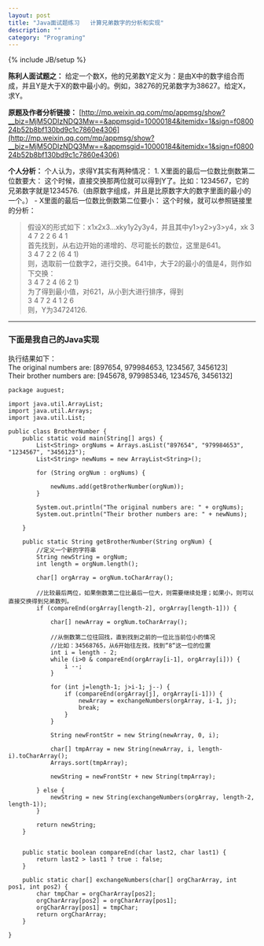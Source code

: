 ```yaml
---
layout: post
title: "Java面试题练习   计算兄弟数字的分析和实现"
description: ""
category: "Programing"
---
```

{% include JB/setup %}

**陈利人面试题之：** 给定一个数X，他的兄弟数Y定义为：是由X中的数字组合而成，并且Y是大于X的数中最小的。例如，38276的兄弟数字为38627。给定X，求Y。

**原题及作者分析链接：** [http://mp.weixin.qq.com/mp/appmsg/show?__biz=MjM5ODIzNDQ3Mw==&appmsgid=10000184&itemidx=1&sign=f080024b52b8bf130bd9c1c7860e4306](http://mp.weixin.qq.com/mp/appmsg/show?__biz=MjM5ODIzNDQ3Mw==&appmsgid=10000184&itemidx=1&sign=f080024b52b8bf130bd9c1c7860e4306)

**个人分析：** 个人认为，求得Y其实有两种情况： 1. X里面的最后一位数比倒数第二位数要大： 这个时候，直接交换那两位就可以得到Y了。比如：1234567，它的兄弟数字就是1234576.（由原数字组成，并且是比原数字大的数字里面的最小的一个。） - X里面的最后一位数比倒数第二位要小： 这个时候，就可以参照链接里的分析：

<!-- more -->

> 假设X的形式如下：x1x2x3...xky1y2y3y4，并且其中y1>y2>y3>y4，xk 3 4 7 2 2 6 4 1  
首先找到，从右边开始的递增的、尽可能长的数位，这里是641。  
3 4 7 2 2 (6 4 1)  
则，选取前一位数字2，进行交换。641中，大于2的最小的值是4，则作如下交换：  
3 4 7 2 4 (6 2 1)  
为了得到最小值，对621，从小到大进行排序，得到  
3 4 7 2 4 1 2 6  
则，Y为34724126.

* * *

### **下面是我自己的Java实现**

执行结果如下：  
The original numbers are: [897654, 979984653, 1234567, 3456123]  
Their brother numbers are: [945678, 979985346, 1234576, 3456132]  

    
    
    package auguest;
    
    import java.util.ArrayList;
    import java.util.Arrays;
    import java.util.List;
    
    public class BrotherNumber {
        public static void main(String[] args) {
            List<String> orgNums = Arrays.asList("897654", "979984653", "1234567", "3456123");
            List<String> newNums = new ArrayList<String>();
    
            for (String orgNum : orgNums) {
    
                newNums.add(getBrotherNumber(orgNum));
            }
    
            System.out.println("The original numbers are: " + orgNums);
            System.out.println("Their brother numbers are: " + newNums);
    
        }
    
        public static String getBrotherNumber(String orgNum) {
            //定义一个新的字符串
            String newString = orgNum;
            int length = orgNum.length();
    
            char[] orgArray = orgNum.toCharArray();
    
            //比较最后两位，如果倒数第二位比最后一位大，则需要继续处理；如果小，则可以直接交换得到兄弟数列。
            if (compareEnd(orgArray[length-2], orgArray[length-1])) {
    
                char[] newArray = orgNum.toCharArray();
    
                //从倒数第二位往回找，直到找到之前的一位比当前位小的情况
                //比如：34568765，从6开始往左找，找到“8“这一位的位置
                int i = length - 2;
                while (i>0 & compareEnd(orgArray[i-1], orgArray[i])) {
                    i --;
                }
    
                for (int j=length-1; j>i-1; j--) {
                    if (compareEnd(orgArray[j], orgArray[i-1])) {
                        newArray = exchangeNumbers(orgArray, i-1, j);
                        break;
                    }
                }
    
                String newFrontStr = new String(newArray, 0, i);
    
                char[] tmpArray = new String(newArray, i, length-i).toCharArray();
                Arrays.sort(tmpArray);
    
                newString = newFrontStr + new String(tmpArray);
    
            } else {
                newString = new String(exchangeNumbers(orgArray, length-2, length-1));
            }
    
            return newString;
        }
    
    
        public static boolean compareEnd(char last2, char last1) {
            return last2 > last1 ? true : false;
        }
    
        public static char[] exchangeNumbers(char[] orgCharArray, int pos1, int pos2) {
            char tmpChar = orgCharArray[pos2];
            orgCharArray[pos2] = orgCharArray[pos1];
            orgCharArray[pos1] = tmpChar;
            return orgCharArray;
        }
    
    }
    

</div>

  

